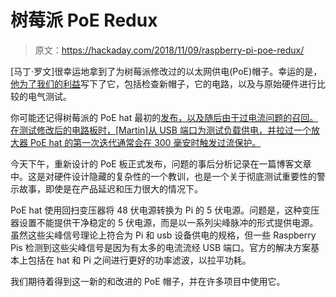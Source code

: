# 树莓派 PoE Redux

> 原文：<https://hackaday.com/2018/11/09/raspberry-pi-poe-redux/>

[马丁·罗文]很幸运地拿到了为树莓派修改过的以太网供电(PoE)帽子。幸运的是，[他为了我们的利益](http://www.martinrowan.co.uk/2018/11/raspberry-pi-poe-hat-official-modified-version/)写下了它，包括检查新帽子，它的电路，以及与原始硬件进行比较的电气测试。

你可能还记得树莓派的 PoE hat 最初的[发布，以及随后由于过电流问题的召回。在测试修改后的电路板时，[Martin]从 USB 端口为测试负载供电，并拉过一个放大器 PoE hat 的第一次迭代通常会在 300 毫安时触发过流保护。](http://hackaday.com/2018/08/26/rasberry-pi-poe-hat-released/)

今天下午，重新设计的 PoE 板正式发布，问题的事后分析记录在一篇博客文章中。这是对硬件设计隐藏的复杂性的一个教训，也是一个关于彻底测试重要性的警示故事，即使是在产品延迟和压力很大的情况下。

PoE hat 使用回扫变压器将 48 伏电源转换为 Pi 的 5 伏电源。问题是，这种变压器设置不能提供干净稳定的 5 伏电源，而是以一系列尖峰脉冲的形式提供电源。虽然这些尖峰信号理论上符合为 Pi 和 usb 设备供电的规格，但一些 Raspberry Pis 检测到这些尖峰信号是因为有太多的电流流经 USB 端口。官方的解决方案基本上包括在 hat 和 Pi 之间进行更好的功率滤波，以拉平功耗。

我们期待着得到这一新的和改进的 PoE 帽子，并在许多项目中使用它。